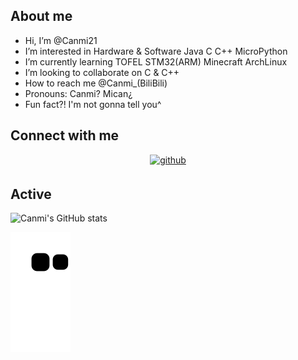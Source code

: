 ## About me
- Hi, I’m @Canmi21
- I’m interested in Hardware & Software Java C C++ MicroPython
- I’m currently learning TOFEL STM32(ARM) Minecraft ArchLinux
- I’m looking to collaborate on C & C++
- How to reach me @Canmi_(BiliBili) 
- Pronouns: Canmi? Mican¿
- Fun fact?! I'm not gonna tell you^

## Connect with me  
<div align="center">
<a href="https://github.com/Canmi21" target="_blank">
<img src=https://img.shields.io/badge/github-%2324292e.svg?&style=for-the-badge&logo=github&logoColor=white alt=github style="margin-bottom: 5px;" />
</a>
</div>

## Active

![Canmi's GitHub stats](https://github-readme-stats.vercel.app/api?username=Canmi21&show_icons=true&theme=radical)

<picture>
  <source media="(prefers-color-scheme: dark)" srcset="https://raw.githubusercontent.com/Canmi21/Canmi21/main/assets/github-contribution-grid-snake.svg">
  <source media="(prefers-color-scheme: light)" srcset="https://raw.githubusercontent.com/Canmi21/Canmi21/main/assets/github-contribution-grid-snake.svg">
  <img alt="github contribution grid snake animation" src="https://raw.githubusercontent.com/Canmi21/Canmi21/main/assets/github-contribution-grid-snake.svg">
</picture>


<!--
Canmi21/Canmi21 is a ✨ special ✨ repository because its `README.md` (this file) appears on your GitHub profile.
You can click the Preview link to take a look at your changes.
--->

